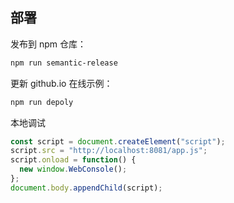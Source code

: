 ## 部署

发布到 npm 仓库：

```bash
npm run semantic-release
```

更新 github.io 在线示例：

```bash
npm run depoly
```

本地调试

```js
const script = document.createElement("script");
script.src = "http://localhost:8081/app.js";
script.onload = function() {
  new window.WebConsole();
};
document.body.appendChild(script);
```
